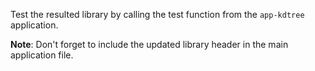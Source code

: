 Test the resulted library by calling the test function from the `app-kdtree` application.

**Note**: Don't forget to include the updated library header in the main application file.
